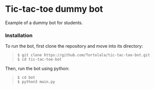 # Tic-tac-toe dummy bot

Example of a dummy bot for students. 

### Installation

To run the bot, first clone the repository and move into its directory:  
> `$ git clone https://github.com/Tortolala/tic-tac-toe-bot.git`  
> `$ cd tic-tac-toe-bot`  

Then, run the bot using python:    
> `$ cd bot`  
> `$ python3 main.py`
